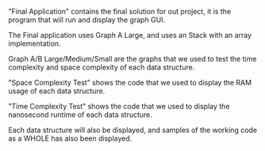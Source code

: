 "Final Application" contains the final solution for out project, it is the program that will run and display the graph GUI.

The Final application uses Graph A Large, and uses an Stack with an array implementation.

Graph A/B Large/Medium/Small are the graphs that we used to test the time complexity and space complexity of each data structure.

"Space Complexity Test" shows the code that we used to display the RAM usage of each data structure.

"Time Complexity Test" shows the code that we used to display the nanosecond runtime of each data structure.

Each data structure will also be displayed, and samples of the working code as a WHOLE has also been displayed.
